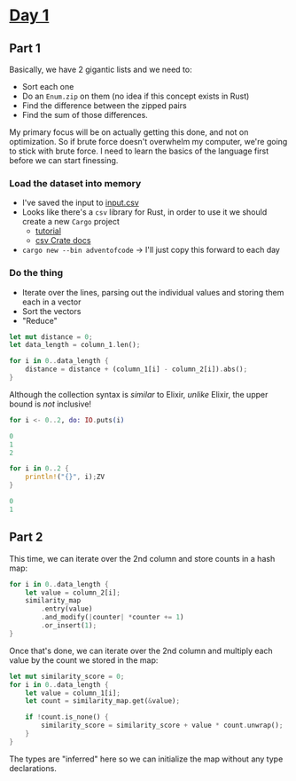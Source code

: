 # [Day 1](https://adventofcode.com/2024/day/1)

## Part 1

Basically, we have 2 gigantic lists and we need to:
- Sort each one
- Do an `Enum.zip` on them (no idea if this concept exists in Rust)
- Find the difference between the zipped pairs
- Find the sum of those differences.

My primary focus will be on actually getting this done, and not on optimization. So if brute force doesn't overwhelm my computer, we're going to stick with brute force. I need to learn the basics of the language first before we can start finessing.

### Load the dataset into memory
- I've saved the input to [input.csv](./input.csv)
- Looks like there's a `csv` library for Rust, in order to use it we should create a new `Cargo` project
    - [tutorial](https://blog.burntsushi.net/csv/)
    - [csv Crate docs](https://docs.rs/csv/latest/csv/)
- `cargo new --bin adventofcode` -> I'll just copy this forward to each day

### Do the thing
- Iterate over the lines, parsing out the individual values and storing them each in a vector
- Sort the vectors
- "Reduce" 

```rust
let mut distance = 0;
let data_length = column_1.len();

for i in 0..data_length {
    distance = distance + (column_1[i] - column_2[i]).abs();
}
```

Although the collection syntax is _similar_ to Elixir, _unlike_ Elixir, the upper bound is _not_ inclusive!
```elixir
for i <- 0..2, do: IO.puts(i)

0
1
2
```

```rust
for i in 0..2 {
    println!("{}", i);ZV
}

0
1
```

## Part 2

This time, we can iterate over the 2nd column and store counts in a hash map:
```rust
for i in 0..data_length {
    let value = column_2[i];
    similarity_map
        .entry(value)
        .and_modify(|counter| *counter += 1)
        .or_insert(1);
}
```

Once that's done, we can iterate over the 2nd column and multiply each value by the count we stored in the map:

```rust
let mut similarity_score = 0;
for i in 0..data_length {
    let value = column_1[i];
    let count = similarity_map.get(&value);

    if !count.is_none() {
        similarity_score = similarity_score + value * count.unwrap();
    }
}
```

The types are "inferred" here so we can initialize the map without any type declarations.
